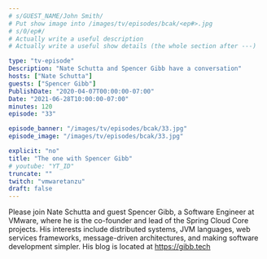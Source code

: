 ```yaml
---
# s/GUEST_NAME/John Smith/
# Put show image into /images/tv/episodes/bcak/<ep#>.jpg
# s/0/ep#/
# Actually write a useful description
# Actually write a useful show details (the whole section after ---)

type: "tv-episode"
Description: "Nate Schutta and Spencer Gibb have a conversation"
hosts: ["Nate Schutta"]
guests: ["Spencer Gibb"]
PublishDate: "2020-04-07T00:00:00-07:00"
Date: "2021-06-28T10:00:00-07:00"
minutes: 120
episode: "33"

episode_banner: "/images/tv/episodes/bcak/33.jpg"
episode_image: "/images/tv/episodes/bcak/33.jpg"

explicit: "no"
title: "The one with Spencer Gibb"
# youtube: "YT_ID"
truncate: ""
twitch: "vmwaretanzu"
draft: false
---
```


Please join Nate Schutta and guest Spencer Gibb, a Software Engineer at VMware, where he is the co-founder and lead of the Spring Cloud Core projects. His interests include distributed systems, JVM languages, web services frameworks, message-driven architectures, and making software development simpler. His blog is located at https://gibb.tech
